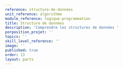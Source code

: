 ```yaml
---
reference: structure-de-données
unit_reference: algorithme
module_reference: logique-programmation
title: Structure de données
description: 'Comprendre les structures de données '
porposition_projet: ''
topics: ''
skill_level_reference: ''
image: ''
published: true
order: 13
layout: parts
---
```

